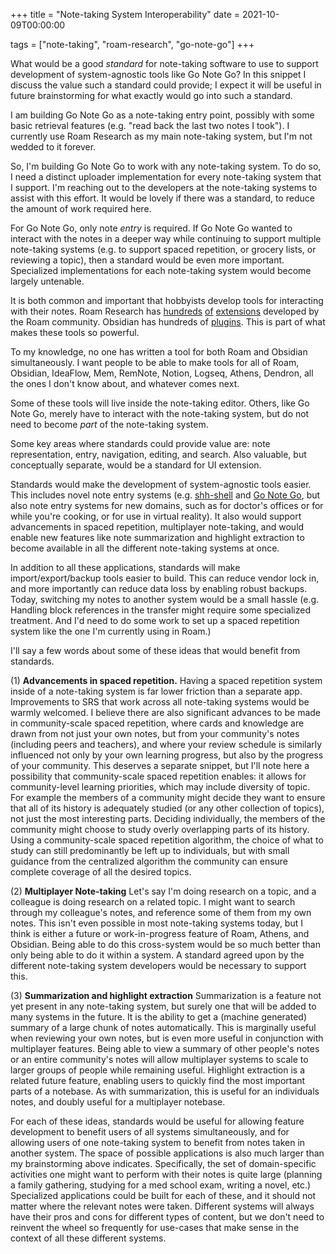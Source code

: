 +++
title = "Note-taking System Interoperability"
date = 2021-10-09T00:00:00

tags = ["note-taking", "roam-research", "go-note-go"]
+++

What would be a good _standard_ for note-taking software to use to support development of system-agnostic tools like Go Note Go? In this snippet I discuss the value such a standard could provide; I expect it will be useful in future brainstorming for what exactly would go into such a standard.

I am building Go Note Go as a note-taking entry point, possibly with some basic retrieval features (e.g. "read back the last two notes I took"). I currently use Roam Research as my main note-taking system, but I'm not wedded to it forever.

So, I'm building Go Note Go to work with any note-taking system. To do so, I need a distinct uploader implementation for every note-taking system that I support. I'm reaching out to the developers at the note-taking systems to assist with this effort. It would be lovely if there was a standard, to reduce the amount of work required here.

For Go Note Go, only note _entry_ is required. If Go Note Go wanted to interact with the notes in a deeper way while continuing to support multiple note-taking systems (e.g. to support spaced repetition, or grocery lists, or reviewing a topic), then a standard would be even more important. Specialized implementations for each note-taking system would become largely untenable.

It is both common and important that hobbyists develop tools for interacting with their notes. Roam Research has [hundreds](https://roamjs.com/extensions) [of](https://roamresearch.com/#/app/roam-depot-developers/page/8yTj7WxQi) [extensions](https://bjosephburch.com/ultimate-roam-tool-kit/) developed by the Roam community. Obsidian has hundreds of [plugins](https://obsidian.md/plugins). This is part of what makes these tools so powerful.

To my knowledge, no one has written a tool for both Roam and Obsidian simultaneously. I want people to be able to make tools for all of Roam, Obsidian, IdeaFlow, Mem, RemNote, Notion, Logseq, Athens, Dendron, all the ones I don't know about, and whatever comes next.

Some of these tools will live inside the note-taking editor. Others, like Go Note Go, merely have to interact with the note-taking system, but do not need to become _part_ of the note-taking system.

Some key areas where standards could provide value are: note representation, entry, navigation, editing, and search. Also valuable, but conceptually separate, would be a standard for UI extension.

Standards would make the development of system-agnostic tools easier. This includes novel note entry systems (e.g. [shh-shell](/projects/shh-shell) and [Go Note Go](/projects/go-note-go), but also note entry systems for new domains, such as for doctor's offices or for while you're cooking, or for use in virtual reality). It also would support advancements in spaced repetition, multiplayer note-taking, and would enable new features like note summarization and highlight extraction to become available in all the different note-taking systems at once.

In addition to all these applications, standards will make import/export/backup tools easier to build. This can reduce vendor lock in, and more importantly can reduce data loss by enabling robust backups. Today, switching my notes to another system would be a small hassle (e.g. Handling block references in the transfer might require some specialized treatment. And I'd need to do some work to set up a spaced repetition system like the one I'm currently using in Roam.)

I'll say a few words about some of these ideas that would benefit from standards.

(1) **Advancements in spaced repetition.** Having a spaced repetition system inside of a note-taking system is far lower friction than a separate app. Improvements to SRS that work across all note-taking systems would be warmly welcomed. I believe there are also significant advances to be made in community-scale spaced repetition, where cards and knowledge are drawn from not just your own notes, but from your community's notes (including peers and teachers), and where your review schedule is similarly influenced not only by your own learning progress, but also by the progress of your community. This deserves a separate snippet, but I'll note here a possibility that community-scale spaced repetition enables: it allows for community-level learning priorities, which may include diversity of topic. For example the members of a community might decide they want to ensure that all of its history is adequately studied (or any other collection of topics), not just the most interesting parts. Deciding individually, the members of the community might choose to study overly overlapping parts of its history. Using a community-scale spaced repetition algorithm, the choice of what to study can still predominantly be left up to individuals, but with small guidance from the centralized algorithm the community can ensure complete coverage of all the desired topics.

(2) **Multiplayer Note-taking** Let's say I'm doing research on a topic, and a colleague is doing research on a related topic. I might want to search through my colleague's notes, and reference some of them from my own notes. This isn't even possible in most note-taking systems today, but I think is either a future or work-in-progress feature of Roam, Athens, and Obsidian. Being able to do this cross-system would be so much better than only being able to do it within a system. A standard agreed upon by the different note-taking system developers would be necessary to support this.

(3) **Summarization and highlight extraction** Summarization is a feature not yet present in any note-taking system, but surely one that will be added to many systems in the future. It is the ability to get a (machine generated) summary of a large chunk of notes automatically. This is marginally useful when reviewing your own notes, but is even more useful in conjunction with multiplayer features. Being able to view a summary of other people's notes or an entire community's notes will allow multiplayer systems to scale to larger groups of people while remaining useful. Highlight extraction is a related future feature, enabling users to quickly find the most important parts of a notebase. As with summarization, this is useful for an individuals notes, and doubly useful for a multiplayer notebase.

For each of these ideas, standards would be useful for allowing feature development to benefit users of all systems simultaneously, and for allowing users of one note-taking system to benefit from notes taken in another system. The space of possible applications is also much larger than my brainstorming above indicates. Specifically, the set of domain-specific activities one might want to perform with their notes is quite large (planning a family gathering, studying for a med school exam, writing a novel, etc.) Specialized applications could be built for each of these, and it should not matter where the relevant notes were taken. Different systems will always have their pros and cons for different types of content, but we don't need to reinvent the wheel so frequently for use-cases that make sense in the context of all these different systems.
